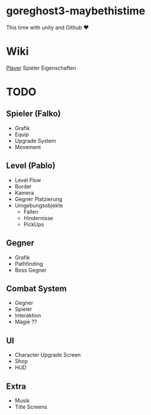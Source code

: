 # goreghost3-maybethistime
This time with unity and Github ♥

# Wiki
[Player](MDWiki/Player.md) Spieler Eigenschaften

# TODO

## Spieler (Falko)
- Grafik
- Equip
- Upgrade System
- Movement

## Level (Pablo)
- Level Flow
- Border
- Kamera
- Gegner Platzierung
- Umgebungsobjekte
    - Fallen
    - Hindernisse
    - PickUps

## Gegner
- Grafik
- Pathfinding
- Boss Gegner

## Combat System
- Gegner
- Spieler
- Interaktion
- Magie ??

## UI
- Character Upgrade Screen
- Shop
- HUD

## Extra
- Musik
- Title Screens


